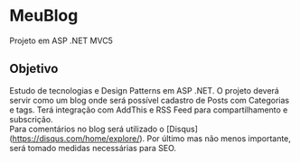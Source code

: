 # MeuBlog
Projeto em ASP .NET  MVC5 

## Objetivo
Estudo de  tecnologias e Design Patterns em ASP .NET.
O projeto deverá servir como um blog onde será possível cadastro de Posts com  Categorias e tags.
Terá integração com   AddThis e RSS Feed para compartilhamento e subscrição.  
Para comentários no blog será utilizado o [Disqus] (https://disqus.com/home/explore/).
Por último mas não menos importante, será tomado medidas necessárias para SEO.

